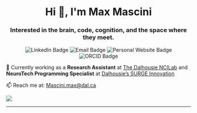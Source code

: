 <h1 align="center">Hi 👋, I'm Max Mascini</h1>

<h3 align="center">Interested in the brain, code, cognition, and the space where they meet.</h3>

<p align="center">

<!-- LinkedIn -->
  <a href="https://linkedin.com/in/MaxMascini" style="text-decoration:none;">
    <img src="https://img.shields.io/badge/LinkedIn-Max%20Mascini-blue?logo=linkedin&style=flat-square" alt="LinkedIn Badge"/>
  </a>

<!-- Email -->
  <a href="mailto:mascini.max@dal.ca" style="text-decoration:none;">
    <img src="https://img.shields.io/badge/Email-Mascini.max@dal.ca-D14836?logo=gmail&style=flat-square" alt="Email Badge"/>
  </a>

<!-- Personal Website -->
  <a href="https://maxmascini.github.io/" style="text-decoration:none;">
    <img src="https://img.shields.io/badge/Website-MaxMascini.github.io-00c194?logo=home-assistant&logoColor=white&style=flat-square" alt="Personal Website Badge"/>
  </a>

<!-- ORCID -->
  <a href="https://orcid.org/0000-0001-8561-0833" style="text-decoration:none;">
    <img src="https://img.shields.io/badge/ORCID-0000--0001--8561--0833-f5" alt="ORCID Badge"/>
  </a>




<!-- GitHub Followers -->
  <!-- <a href="https://github.com/MaxMascini" style="text-decoration:none;">
    <img src="https://img.shields.io/github/followers/maxmascini?label=Follow&style=social" />
  </a> -->

<!-- Mastodon -->
<!-- <a href="https://mastodon.social/@MaxMascini" style="text-decoration:none;">
  <img src="https://img.shields.io/badge/Mastodon-@MaxMascini-6364FF?logo=mastodon&logoColor=white&style=flat-square" alt="Mastodon Badge"/>
</a> -->

</p>

🧠 Currently working as a **Research Assistant** at [The Dalhousie NCILab](https://www.ncilab.ca/) and **NeuroTech Programming Specialist** at [Dalhousie’s SURGE Innovation](https://www.surgeinnovation.ca/)  

<!-- 💡 Passionate about data visualization, coding, and neuroscience
Curious coder and data tinkerer, driven by a love for brains, and building cool things -->


📫 Reach me at: Mascini.max@dal.ca


<img src="https://visitor-badge.laobi.icu/badge?page_id=MaxMascini.MaxMascini" />

---
<!---
MaxMascini/MaxMascini is a ✨ special ✨ repository because its `README.md` (this file) appears on your GitHub profile.
You can click the Preview link to take a look at your changes.
https://github.com/anuraghazra/github-readme-stats
--->
